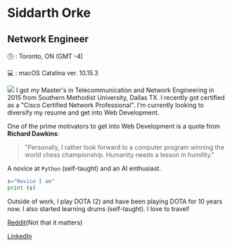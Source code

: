 Siddarth Orke
====
## Network Engineer

:clock4: : Toronto, ON (GMT -4)

:computer: : macOS Catalina ver. 10.15.3

![](https://cdnassets.hw.net/dims4/GG/7a0a8de/2147483647/resize/876x%3E/quality/90/?url=https%3A%2F%2Fcdnassets.hw.net%2F47%2F12%2Fc43fa4664a4192dd3f45bb9047f8%2Fsmu-dallas-hall-02.jpg)
I got my Master's in Telecommunication and Network Engineering in 2015 from Southern Methodist University, Dallas TX. 
I recently got certified as a "Cisco Certified Network Professional".
I'm currently looking to diversify my resume and get into Web Development. 

One of the prime motivators to get into Web Development is a quote from **Richard Dawkins**:

> "Personally, I rather look forward to a computer program winning the world chess championship. Humanity needs a lesson in humility."

A novice at `Python` (self-taught) and an AI enthusiast.

```python
s="Novice I am"
print (s)
```

Outside of work, I play DOTA (2) and have been playing DOTA for 10 years now. I also started learning drums (self-taught). I love to travel!

[Reddit](https://www.reddit.com/user/NOTsiddarthorke)(Not that it matters)

[LinkedIn][1]

[1]: http://www.linkedin.com/in/siddarthorke/   "LinkedIn"

